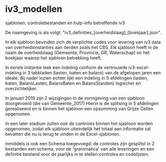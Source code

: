 # iv3_modellen
sjablonen, controlebestanden en hulp-info betreffende iv3

De naamgeving is als volgt: "iv3_definities_[overheidslaag]_[boekjaar].json".

In elk sjabloon bevinden zich de verplichte codes voor levering van iv3 data van overheidsinstanties aan derden zoals het CBS.
Elk sjabloon heeft in de naam de overheidslaag (Gemeente, Provincie, GR, Waterschap) 
en het boekjaar waarop het sjabloon betrekking heeft.

In eerste instantie leek een indeling conform de vertrouwde iv3-excel-indeling in 3 tabbladen (lasten, baten en balans) 
van de afgelopen jaren een ideale. Bij nader inzien echter lijkt een indeling in 5 afdelingen (lasten, baten, BalansLasten, 
BalansBaten en BalansStanden) logischer en overzichtelijker. 

In januari 2019 zijn 2 wijzigingen in de vormgeving van een sjabloon doorgevoerd (die van Gemeente_2017) Hierin is de 
splitsing in 5 afdelingen gerealiseerd en is binnen het sjabloon een opsomming van Grijze Cellen opgenomen.

In een later stadium zullen ook de controles binnen het sjabloon worden opgenomen, zodat elk sjabloon uiteindelijk het
totaal aan informatie zal bevatten die nu is terug te vinden in de Excel-sjablonen.

inmiddels is ook een Schema toegevoegd: de controles zijn gesplitst in 2 bestanden een schema, voor de 'grammatica' van alle leveringen en een definitie bestand voor de jaarlijks in te stellen controles en codelijsten.
